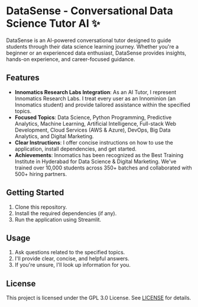 # DataSense - Conversational Data Science Tutor AI ✨

DataSense is an AI-powered conversational tutor designed to guide students through their data science learning journey. Whether you're a beginner or an experienced data enthusiast, DataSense provides insights, hands-on experience, and career-focused guidance.

## Features

- **Innomatics Research Labs Integration**: As an AI Tutor, I represent Innomatics Research Labs. I treat every user as an Innominion (an Innomatics student) and provide tailored assistance within the specified topics.
- **Focused Topics**: Data Science, Python Programming, Predictive Analytics, Machine Learning, Artificial Intelligence, Full-stack Web Development, Cloud Services (AWS & Azure), DevOps, Big Data Analytics, and Digital Marketing.
- **Clear Instructions**: I offer concise instructions on how to use the application, install dependencies, and get started.
- **Achievements**: Innomatics has been recognized as the Best Training Institute in Hyderabad for Data Science & Digital Marketing. We've trained over 10,000 students across 350+ batches and collaborated with 500+ hiring partners.

## Getting Started

1. Clone this repository.
2. Install the required dependencies (if any).
3. Run the application using Streamlit.

## Usage

1. Ask questions related to the specified topics.
2. I'll provide clear, concise, and helpful answers.
3. If you're unsure, I'll look up information for you.

## License
This project is licensed under the GPL 3.0 License. See [LICENSE](LICENSE) for details.
